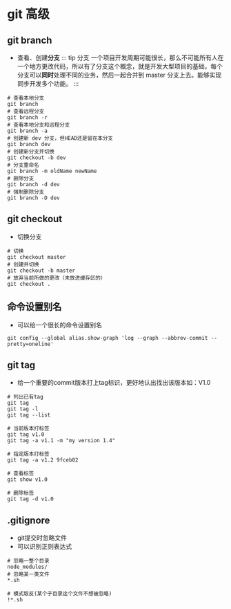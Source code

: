 # git 高级

## git branch
* 查看、创建**分支**
::: tip 分支
一个项目开发周期可能很长，那么不可能所有人在一个地方更改代码，所以有了分支这个概念，就是开发大型项目的基础，每个分支可以**同时**处理不同的业务，然后一起合并到 master 分支上去。能够实现同步开发多个功能。
:::
```shell
# 查看本地分支
git branch
# 查看远程分支
git branch -r
# 查看本地分支和远程分支
git branch -a
# 创建新 dev 分支，但HEAD还是留在本分支
git branch dev
# 创建新分支并切换
git checkout -b dev
# 分支重命名
git branch -m oldName newName
# 删除分支
git branch -d dev
# 强制删除分支
git branch -D dev
```

## git checkout
* 切换分支
```shell
# 切换
git checkout master
# 创建并切换
git checkout -b master
# 放弃当前所做的更改（未放进缓存区的）
git checkout .
```

## 命令设置别名
* 可以给一个很长的命令设置别名
```shell
git config --global alias.show-graph 'log --graph --abbrev-commit --pretty=oneline'
```

## git tag
* 给一个重要的commit版本打上tag标识，更好地认出找出该版本如：V1.0
```shell
# 列出已有tag
git tag
git tag -l
git tag --list

# 当前版本打标签
git tag v1.0
git tag -a v1.1 -m "my version 1.4"

# 指定版本打标签
git tag -a v1.2 9fceb02

# 查看标签
git show v1.0

# 删除标签
git tag -d v1.0
```

## .gitignore
* git提交时忽略文件
* 可以识别正则表达式
```shell
# 忽略一整个目录
node_modules/
# 忽略某一类文件
*.sh

# 模式取反(某个子目录这个文件不想被忽略)
!*.sh
```